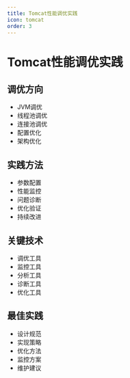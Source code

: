 ```yaml
---
title: Tomcat性能调优实践
icon: tomcat
order: 3
---
```


# Tomcat性能调优实践

## 调优方向
- JVM调优
- 线程池调优
- 连接池调优
- 配置优化
- 架构优化

## 实践方法
- 参数配置
- 性能监控
- 问题诊断
- 优化验证
- 持续改进

## 关键技术
- 调优工具
- 监控工具
- 分析工具
- 诊断工具
- 优化工具

## 最佳实践
- 设计规范
- 实现策略
- 优化方法
- 监控方案
- 维护建议
